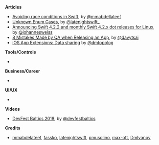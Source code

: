 **Articles**

* [Avoiding race conditions in Swift](https://medium.com/swiftcairo/avoiding-race-conditions-in-swift-9ccef0ec0b26), by [@mmabdellateef](https://twitter.com/mmabdellateef)
* [Unknown Enum Cases](https://www.latenightswift.com/2019/02/04/unknown-enum-cases/), by [@latenightswift_](https://twitter.com/latenightswift_)
* [Announcing Swift 4.2.2 and monthly Swift 4.2.x dot releases for Linux](https://forums.swift.org/t/announcing-swift-4-2-2-and-monthly-swift-4-2-x-dot-releases-for-linux/20148), by [@johannesweiss](https://twitter.com/johannesweiss)
* [8 Mistakes Made by QA when Releasing an App](https://appmanager.io/blog/tips-and-tricks/8-mistakes-made-by-qa-when-releasing-an-app/), by [@davytsai](https://linkedin.com/in/davytsai)
* [iOS App Extensions: Data sharing](https://dmtopolog.com/ios-app-extensions-data-sharing/) by [@dmtopolog](https://twitter.com/dmtopolog)

**Tools/Controls**

* 

**Business/Career**

* 

**UI/UX**

* 

**Videos**

* [DevFest Baltics 2018](https://www.youtube.com/playlist?reload=9&list=PLCH-unMwtd7aJ6RJm9LGjqP45c9GXnIM2), by [@devfestbaltics](https://twitter.com/devfestbaltics)

**Credits**

* [mmabdelateef](https://github.com/mmabdelateef), [fassko](https://github.com/fassko), [latenightswift](https://github.com/latenightswift), [pmusolino](https://github.com/pmusolino), [max-ott](https://github.com/max-ott), [DmIvanov](https://github.com/DmIvanov)
